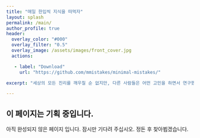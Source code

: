 ```yaml
---
title: "매일 한입씩 지식을 떠먹자"
layout: splash
permalink: /main/
author_profile: true
header:
  overlay_color: "#000"
  overlay_filter: "0.5"
  overlay_image: /assets/images/front_cover.jpg
  actions:

   - label: "Download"
     url: "https://github.com/mmistakes/minimal-mistakes/"

excerpt: "세상의 모든 진리를 깨우칠 순 없지만, 다른 사람들은 어떤 고민을 하면서 연구했는지, 그 고민의 결과물은 어떤식으로 report 했고 지금 우리가 사는 세상에 어떻게 적용될 수 있는지를 탐구합니다."

---
```




## 이 페이지는 기획 중입니다. 

아직 완성되지 않은 페이지 입니다. 잠시만 기다려 주십시오. 정돈 후 찾아뵙겠습니다.